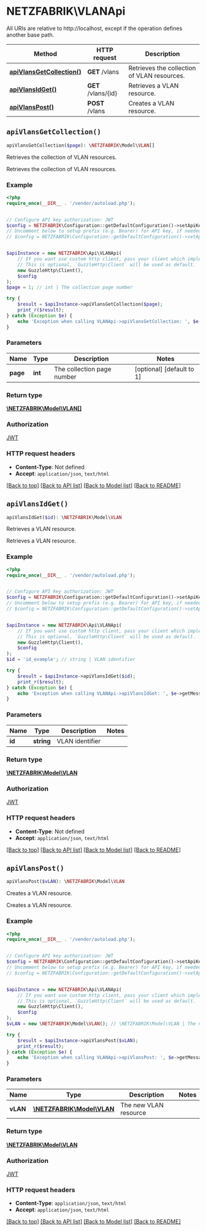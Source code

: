 # NETZFABRIK\VLANApi

All URIs are relative to http://localhost, except if the operation defines another base path.

| Method | HTTP request | Description |
| ------------- | ------------- | ------------- |
| [**apiVlansGetCollection()**](VLANApi.md#apiVlansGetCollection) | **GET** /vlans | Retrieves the collection of VLAN resources. |
| [**apiVlansIdGet()**](VLANApi.md#apiVlansIdGet) | **GET** /vlans/{id} | Retrieves a VLAN resource. |
| [**apiVlansPost()**](VLANApi.md#apiVlansPost) | **POST** /vlans | Creates a VLAN resource. |


## `apiVlansGetCollection()`

```php
apiVlansGetCollection($page): \NETZFABRIK\Model\VLAN[]
```

Retrieves the collection of VLAN resources.

Retrieves the collection of VLAN resources.

### Example

```php
<?php
require_once(__DIR__ . '/vendor/autoload.php');


// Configure API key authorization: JWT
$config = NETZFABRIK\Configuration::getDefaultConfiguration()->setApiKey('Authorization', 'YOUR_API_KEY');
// Uncomment below to setup prefix (e.g. Bearer) for API key, if needed
// $config = NETZFABRIK\Configuration::getDefaultConfiguration()->setApiKeyPrefix('Authorization', 'Bearer');


$apiInstance = new NETZFABRIK\Api\VLANApi(
    // If you want use custom http client, pass your client which implements `GuzzleHttp\ClientInterface`.
    // This is optional, `GuzzleHttp\Client` will be used as default.
    new GuzzleHttp\Client(),
    $config
);
$page = 1; // int | The collection page number

try {
    $result = $apiInstance->apiVlansGetCollection($page);
    print_r($result);
} catch (Exception $e) {
    echo 'Exception when calling VLANApi->apiVlansGetCollection: ', $e->getMessage(), PHP_EOL;
}
```

### Parameters

| Name | Type | Description  | Notes |
| ------------- | ------------- | ------------- | ------------- |
| **page** | **int**| The collection page number | [optional] [default to 1] |

### Return type

[**\NETZFABRIK\Model\VLAN[]**](../Model/VLAN.md)

### Authorization

[JWT](../../README.md#JWT)

### HTTP request headers

- **Content-Type**: Not defined
- **Accept**: `application/json`, `text/html`

[[Back to top]](#) [[Back to API list]](../../README.md#endpoints)
[[Back to Model list]](../../README.md#models)
[[Back to README]](../../README.md)

## `apiVlansIdGet()`

```php
apiVlansIdGet($id): \NETZFABRIK\Model\VLAN
```

Retrieves a VLAN resource.

Retrieves a VLAN resource.

### Example

```php
<?php
require_once(__DIR__ . '/vendor/autoload.php');


// Configure API key authorization: JWT
$config = NETZFABRIK\Configuration::getDefaultConfiguration()->setApiKey('Authorization', 'YOUR_API_KEY');
// Uncomment below to setup prefix (e.g. Bearer) for API key, if needed
// $config = NETZFABRIK\Configuration::getDefaultConfiguration()->setApiKeyPrefix('Authorization', 'Bearer');


$apiInstance = new NETZFABRIK\Api\VLANApi(
    // If you want use custom http client, pass your client which implements `GuzzleHttp\ClientInterface`.
    // This is optional, `GuzzleHttp\Client` will be used as default.
    new GuzzleHttp\Client(),
    $config
);
$id = 'id_example'; // string | VLAN identifier

try {
    $result = $apiInstance->apiVlansIdGet($id);
    print_r($result);
} catch (Exception $e) {
    echo 'Exception when calling VLANApi->apiVlansIdGet: ', $e->getMessage(), PHP_EOL;
}
```

### Parameters

| Name | Type | Description  | Notes |
| ------------- | ------------- | ------------- | ------------- |
| **id** | **string**| VLAN identifier | |

### Return type

[**\NETZFABRIK\Model\VLAN**](../Model/VLAN.md)

### Authorization

[JWT](../../README.md#JWT)

### HTTP request headers

- **Content-Type**: Not defined
- **Accept**: `application/json`, `text/html`

[[Back to top]](#) [[Back to API list]](../../README.md#endpoints)
[[Back to Model list]](../../README.md#models)
[[Back to README]](../../README.md)

## `apiVlansPost()`

```php
apiVlansPost($vLAN): \NETZFABRIK\Model\VLAN
```

Creates a VLAN resource.

Creates a VLAN resource.

### Example

```php
<?php
require_once(__DIR__ . '/vendor/autoload.php');


// Configure API key authorization: JWT
$config = NETZFABRIK\Configuration::getDefaultConfiguration()->setApiKey('Authorization', 'YOUR_API_KEY');
// Uncomment below to setup prefix (e.g. Bearer) for API key, if needed
// $config = NETZFABRIK\Configuration::getDefaultConfiguration()->setApiKeyPrefix('Authorization', 'Bearer');


$apiInstance = new NETZFABRIK\Api\VLANApi(
    // If you want use custom http client, pass your client which implements `GuzzleHttp\ClientInterface`.
    // This is optional, `GuzzleHttp\Client` will be used as default.
    new GuzzleHttp\Client(),
    $config
);
$vLAN = new \NETZFABRIK\Model\VLAN(); // \NETZFABRIK\Model\VLAN | The new VLAN resource

try {
    $result = $apiInstance->apiVlansPost($vLAN);
    print_r($result);
} catch (Exception $e) {
    echo 'Exception when calling VLANApi->apiVlansPost: ', $e->getMessage(), PHP_EOL;
}
```

### Parameters

| Name | Type | Description  | Notes |
| ------------- | ------------- | ------------- | ------------- |
| **vLAN** | [**\NETZFABRIK\Model\VLAN**](../Model/VLAN.md)| The new VLAN resource | |

### Return type

[**\NETZFABRIK\Model\VLAN**](../Model/VLAN.md)

### Authorization

[JWT](../../README.md#JWT)

### HTTP request headers

- **Content-Type**: `application/json`, `text/html`
- **Accept**: `application/json`, `text/html`

[[Back to top]](#) [[Back to API list]](../../README.md#endpoints)
[[Back to Model list]](../../README.md#models)
[[Back to README]](../../README.md)
